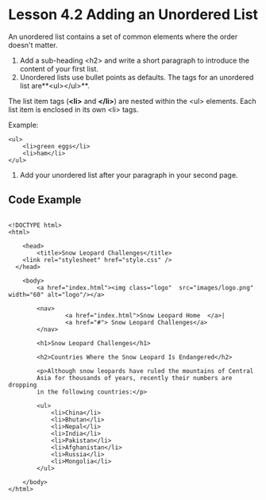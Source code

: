 # Lesson 4.2 Adding an Unordered List

An unordered list contains a set of common elements where the order doesn't matter.

1. Add a sub-heading &lt;h2&gt; and write a short paragraph to introduce the content of your first list.
2. Unordered lists use bullet points as defaults. The tags for an unordered list are**&lt;ul&gt;&lt;/ul&gt;**.

The list item tags \(**&lt;li&gt;** and **&lt;/li&gt;**\) are nested within the &lt;ul&gt; elements. Each list item is enclosed in its own &lt;li&gt; tags.

Example:

```text
<ul>
    <li>green eggs</li>
    <li>ham</li>
</ul>
```

1. Add your unordered list after your paragraph in your second page.

## Code Example

```text

<!DOCTYPE html>
<html>

	<head>
		<title>Snow Leopard Challenges</title>
    <link rel="stylesheet" href="style.css" />
  </head>

	<body>
		<a href="index.html"><img class="logo"  src="images/logo.png" width="60" alt="logo"/></a>

		<nav>
				<a href="index.html">Snow Leopard Home  </a>|
				<a href="#"> Snow Leopard Challenges</a>
		</nav>

		<h1>Snow Leopard Challenges</h1>

		<h2>Countries Where the Snow Leopard Is Endangered</h2>

		<p>Although snow leopards have ruled the mountains of Central 
		Asia for thousands of years, recently their numbers are dropping 
		in the following countries:</p>

		<ul>
			<li>China</li>
			<li>Bhutan</li>
			<li>Nepal</li>
			<li>India</li>
			<li>Pakistan</li>
			<li>Afghanistan</li>
			<li>Russia</li>
			<li>Mongolia</li>
		</ul>

	</body>
</html>
```

